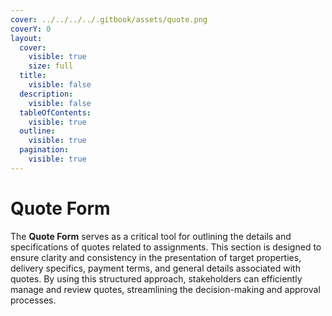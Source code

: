 ```yaml
---
cover: ../../../../.gitbook/assets/quote.png
coverY: 0
layout:
  cover:
    visible: true
    size: full
  title:
    visible: false
  description:
    visible: false
  tableOfContents:
    visible: true
  outline:
    visible: true
  pagination:
    visible: true
---
```


# Quote Form

The **Quote Form** serves as a critical tool for outlining the details and specifications of quotes related to assignments. This section is designed to ensure clarity and consistency in the presentation of target properties, delivery specifics, payment terms, and general details associated with quotes. By using this structured approach, stakeholders can efficiently manage and review quotes, streamlining the decision-making and approval processes.
